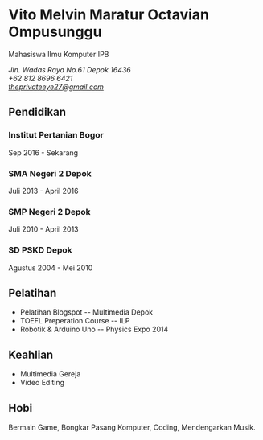 # Vito Melvin Maratur Octavian Ompusunggu

Mahasiswa Ilmu Komputer IPB

*Jln. Wadas Raya No.61 Depok 16436*<br>
*+62 812 8696 6421*<br>
*theprivateeye27@gmail.com*<br>

## Pendidikan
### Institut Pertanian Bogor
Sep 2016 - Sekarang
### SMA Negeri 2 Depok
Juli 2013 - April 2016
### SMP Negeri 2 Depok
Juli 2010 - April 2013
### SD PSKD Depok
Agustus 2004 - Mei 2010

## Pelatihan
- Pelatihan Blogspot -- Multimedia Depok
- TOEFL Preperation Course -- ILP
- Robotik & Arduino Uno -- Physics Expo 2014

## Keahlian

- Multimedia Gereja
- Video Editing

## Hobi

Bermain Game, Bongkar Pasang Komputer, Coding, Mendengarkan Musik.

